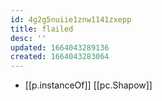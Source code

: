 ```yaml
---
id: 4g2g5nuiie1znw1141zxepp
title: flailed
desc: ''
updated: 1664043289136
created: 1664043283064
---
```


- [[p.instanceOf]] [[pc.Shapow]]